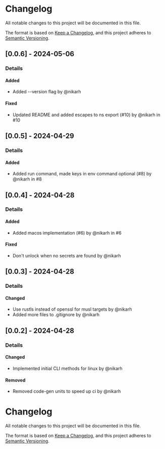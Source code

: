 # Changelog
All notable changes to this project will be documented in this file.

The format is based on [Keep a Changelog](https://keepachangelog.com/en/1.0.0/),
and this project adheres to [Semantic Versioning](https://semver.org/spec/v2.0.0.html).

## [0.0.6] - 2024-05-06
### Details
#### Added
- Added --version flag by @nikarh

#### Fixed
- Updated README and added escapes to ns export (#10) by @nikarh in #10


## [0.0.5] - 2024-04-29
### Details
#### Added
- Added run command, made keys in env command optional (#8) by @nikarh in #8


## [0.0.4] - 2024-04-28
### Details
#### Added
- Added macos implementation (#6) by @nikarh in #6

#### Fixed
- Don't unlock when no secrets are found by @nikarh


## [0.0.3] - 2024-04-28
### Details
#### Changed
- Use rustls instead of openssl for musl targets by @nikarh
- Added more files to .gitignore by @nikarh


## [0.0.2] - 2024-04-28
### Details
#### Changed
- Implemented initial CLI methods for linux by @nikarh

#### Removed
- Removed code-gen units to speed up ci by @nikarh


# Changelog
All notable changes to this project will be documented in this file.

The format is based on [Keep a Changelog](https://keepachangelog.com/en/1.0.0/),
and this project adheres to [Semantic Versioning](https://semver.org/spec/v2.0.0.html).
